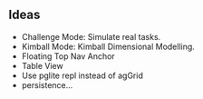 ## Ideas
 - Challenge Mode: Simulate real tasks.
 - Kimball Mode: Kimball Dimensional Modelling.
 - Floating Top Nav Anchor
 - Table View
 - Use pglite repl instead of agGrid
 - persistence...